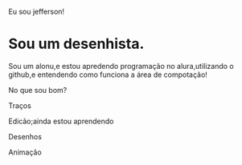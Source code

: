 <!DOCTYPE html>
<html lang="pt-br">
<head>
    <meta charset="UTF-8">
    <meta name="viewport" content="width=device-width, initial-scale=1.0">
    
</head>
<body>
    <img src="cachorro.jpeg" alt="">
    <p>Eu sou jefferson!</p>
    <H1>Sou um desenhista.</H1>
    <P>Sou um alonu,e estou apredendo programação no alura,utilizando o github,e entendendo como funciona a área de compotação!</P>
    <P>No que sou bom?</P>
    <P>Traços</P>
    <P>Edicão;ainda estou aprendendo</P>
    <P>Desenhos</P>
    <P>Animação</P>
</body>
</html>
